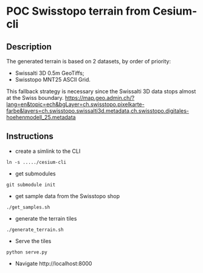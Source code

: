 # POC Swisstopo terrain from Cesium-cli

## Description

The generated terrain is based on 2 datasets, by order of priority:
- Swissalti 3D 0.5m GeoTiffs;
- Swisstopo MNT25 ASCII Grid.

This fallback strategy is necessary since the Swissalti 3D data stops almost at the Swiss boundary.
https://map.geo.admin.ch/?lang=en&topic=ech&bgLayer=ch.swisstopo.pixelkarte-farbe&layers=ch.swisstopo.swissalti3d.metadata,ch.swisstopo.digitales-hoehenmodell_25.metadata

## Instructions

- create a simlink to the CLI
```
ln -s ...../cesium-cli
```

- get submodules
```
git submodule init
```

- get sample data from the Swisstopo shop
```
./get_samples.sh
```

- generate the terrain tiles
```
./generate_terrain.sh
```

- Serve the tiles
```
python serve.py
```

- Navigate http://localhost:8000
